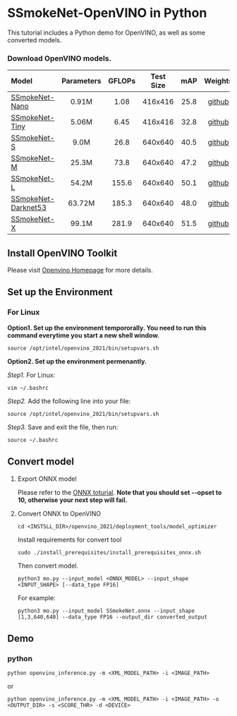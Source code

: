# SSmokeNet-OpenVINO in Python

This tutorial includes a Python demo for OpenVINO, as well as some converted models.

### Download OpenVINO models.

| Model | Parameters | GFLOPs | Test Size | mAP | Weights |
|:------| :----: | :----: | :---: | :---: | :---: |
|  [SSmokeNet-Nano](../../../exps/default/nano.py) |  0.91M  | 1.08 | 416x416 | 25.8 | [github](https://github.com/Megvii-BaseDetection/SSmokeNet/releases/download/0.1.1rc0/SSmokeNet_nano_openvino.tar.gz) |
|  [SSmokeNet-Tiny](../../../exps/default/SSmokeNet_tiny.py) | 5.06M     | 6.45 | 416x416 |32.8 | [github](https://github.com/Megvii-BaseDetection/SSmokeNet/releases/download/0.1.1rc0/SSmokeNet_tiny_openvino.tar.gz) |
|  [SSmokeNet-S](../../../exps/default/SSmokeNet_s.py) | 9.0M | 26.8 | 640x640 |40.5 | [github](https://github.com/Megvii-BaseDetection/SSmokeNet/releases/download/0.1.1rc0/SSmokeNet_s_openvino.tar.gz) |
|  [SSmokeNet-M](../../../exps/default/SSmokeNet_m.py) | 25.3M | 73.8 | 640x640 |47.2 | [github](https://github.com/Megvii-BaseDetection/SSmokeNet/releases/download/0.1.1rc0/SSmokeNet_m_openvino.tar.gz) |
|  [SSmokeNet-L](../../../exps/default/SSmokeNet_l.py) | 54.2M | 155.6 | 640x640 |50.1 | [github](https://github.com/Megvii-BaseDetection/SSmokeNet/releases/download/0.1.1rc0/SSmokeNet_l_openvino.tar.gz) |
|  [SSmokeNet-Darknet53](../../../exps/default/yolov3.py) | 63.72M | 185.3 | 640x640 |48.0 | [github](https://github.com/Megvii-BaseDetection/SSmokeNet/releases/download/0.1.1rc0/SSmokeNet_dark_openvino.tar.gz) | 
|  [SSmokeNet-X](../../../exps/default/SSmokeNet_x.py) | 99.1M | 281.9 | 640x640 |51.5 | [github](https://github.com/Megvii-BaseDetection/SSmokeNet/releases/download/0.1.1rc0/SSmokeNet_x_openvino.tar.gz) |

## Install OpenVINO Toolkit

Please visit [Openvino Homepage](https://docs.openvinotoolkit.org/latest/get_started_guides.html) for more details.

## Set up the Environment

### For Linux

**Option1. Set up the environment tempororally. You need to run this command everytime you start a new shell window.**

```shell
source /opt/intel/openvino_2021/bin/setupvars.sh
```

**Option2. Set up the environment permenantly.**

*Step1.* For Linux:
```shell
vim ~/.bashrc
```

*Step2.* Add the following line into your file:

```shell
source /opt/intel/openvino_2021/bin/setupvars.sh
```

*Step3.* Save and exit the file, then run:

```shell
source ~/.bashrc
```


## Convert model

1. Export ONNX model

   Please refer to the [ONNX toturial](https://github.com/Megvii-BaseDetection/SSmokeNet/demo/ONNXRuntime). **Note that you should set --opset to 10, otherwise your next step will fail.**

2. Convert ONNX to OpenVINO

   ``` shell
   cd <INSTSLL_DIR>/openvino_2021/deployment_tools/model_optimizer
   ```

   Install requirements for convert tool

   ```shell
   sudo ./install_prerequisites/install_prerequisites_onnx.sh
   ```

   Then convert model.
   ```shell
   python3 mo.py --input_model <ONNX_MODEL> --input_shape <INPUT_SHAPE> [--data_type FP16]
   ```
   For example:
   ```shell
   python3 mo.py --input_model SSmokeNet.onnx --input_shape [1,3,640,640] --data_type FP16 --output_dir converted_output
   ```

## Demo

### python

```shell
python openvino_inference.py -m <XML_MODEL_PATH> -i <IMAGE_PATH> 
```
or
```shell
python openvino_inference.py -m <XML_MODEL_PATH> -i <IMAGE_PATH> -o <OUTPUT_DIR> -s <SCORE_THR> -d <DEVICE>
```

